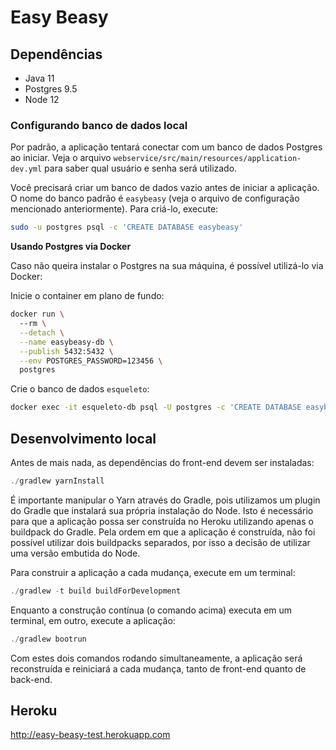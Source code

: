 # Easy Beasy

## Dependências

- Java 11
- Postgres 9.5
- Node 12

### Configurando banco de dados local

Por padrão, a aplicação tentará conectar com um banco de dados Postgres ao iniciar. Veja o arquivo `webservice/src/main/resources/application-dev.yml` para saber qual usuário e senha será utilizado. 

Você precisará criar um banco de dados vazio antes de iniciar a aplicação. O nome do banco padrão é `easybeasy` (veja o arquivo de configuração mencionado anteriormente). Para criá-lo, execute:

```bash
sudo -u postgres psql -c 'CREATE DATABASE easybeasy'
```

__Usando Postgres via Docker__

Caso não queira instalar o Postgres na sua máquina, é possível utilizá-lo via Docker:

Inicie o container em plano de fundo:

```bash
docker run \ 
  --rm \
  --detach \
  --name easybeasy-db \
  --publish 5432:5432 \
  --env POSTGRES_PASSWORD=123456 \
  postgres
```

Crie o banco de dados `esqueleto`:

```bash
docker exec -it esqueleto-db psql -U postgres -c 'CREATE DATABASE easybeasy'
```

## Desenvolvimento local

Antes de mais nada, as dependências do front-end devem ser instaladas:

```java
./gradlew yarnInstall
```

É importante manipular o Yarn através do Gradle, pois utilizamos um plugin do Gradle que instalará sua própria instalação do Node. Isto é
necessário para que a aplicação possa ser construída no Heroku utilizando apenas o buildpack do Gradle. Pela ordem em que a aplicação é
construída, não foi possível utilizar dois buildpacks separados, por isso a decisão de utilizar uma versão embutida do Node.

Para construir a aplicação a cada mudança, execute em um terminal:

```java
./gradlew -t build buildForDevelopment
```

Enquanto a construção contínua (o comando acima) executa em um terminal, em outro, execute a aplicação:

```java
./gradlew bootrun
```

Com estes dois comandos rodando simultaneamente, a aplicação será reconstruída e reiniciará a cada mudança, tanto de front-end quanto de back-end.

## Heroku 

http://easy-beasy-test.herokuapp.com